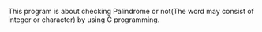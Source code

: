 This program is about checking Palindrome or not(The word may consist of integer or character) by using C programming.
